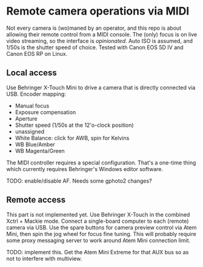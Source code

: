# Remote camera operations via MIDI

Not every camera is (wo)maned by an operator, and this repo is about allowing their remote control from a MIDI console.
The (only) focus is on live video streaming, so the interface is *opinionated*.
Auto ISO is assumed, and 1/50s is the shutter speed of choice.
Tested with Canon EOS 5D IV and Canon EOS RP on Linux.

## Local access

Use Behringer X-Touch Mini to drive a camera that is directly connected via USB.
Encoder mapping:

- Manual focus
- Exposure compensation
- Aperture
- Shutter speed (1/50s at the 12'o-clock position)
- unassigned
- White Balance: click for AWB, spin for Kelvins
- WB Blue/Amber
- WB Magenta/Green

The MIDI controller requires a special configuration.
That's a one-time thing which currently requires Behringer's Windows editor software.

TODO: enable/disable AF. Needs some gphoto2 changes?

## Remote access

This part is not implemented yet.
Use Behringer X-Touch in the combined Xctrl + Mackie mode.
Connect a single-board computer to each (remote) camera via USB.
Use the spare buttons for camera preview control via Atem Mini, then spin the jog wheel for focus fine tuning.
This will probably require some proxy messaging server to work around Atem Mini connection limit.

TODO: implement this. Get the Atem Mini Extreme for that AUX bus so as not to interfere with multiview.
